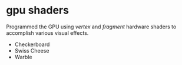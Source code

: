 # gpu shaders

Programmed the GPU using *vertex* and *fragment* hardware shaders to accomplish various visual effects.
- Checkerboard
- Swiss Cheese
- Warble

